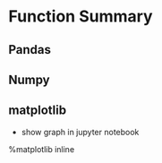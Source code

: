 # Function Summary

## Pandas

## Numpy


## matplotlib

* show graph in jupyter notebook

%matplotlib inline
